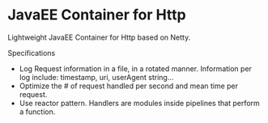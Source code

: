 JavaEE Container for Http
=========================

Lightweight JavaEE Container for Http based on Netty.

Specifications
* Log Request information in a file, in a rotated manner. Information per log include: timestamp, uri, userAgent string...
* Optimize the # of request handled per second and mean time per request. 
* Use reactor pattern. Handlers are modules inside pipelines that perform a function.

